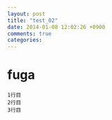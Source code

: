 ```yaml
---
layout: post
title: "test_02"
date: 2014-01-08 12:02:26 +0900
comments: true
categories: 
---
```

# fuga

    1行目
    2行目
    3行目